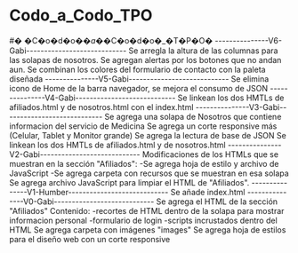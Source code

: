 # Codo_a_Codo_TPO
#� �C�o�d�o�_�a�_�C�o�d�o�_�T�P�O�
---------------V6-Gabi----------------------------
Se arregla la altura de las columnas para las solapas de nosotros. Se agregan alertas por los botones que no andan aun.
Se combinan los colores del formulario de contacto con la paleta diseñada
---------------V5-Gabi----------------------------
Se elimina icono de Home de la barra navegador, se mejora el consumo de JSON
---------------V4-Gabi----------------------------
Se linkean los dos HMTLs de afiliados.html y de nosotros.html con el index.html
---------------V3-Gabi----------------------------
Se agrega una solapa de Nosotros que contiene informacion del servicio de Medicina
Se agrega un corte responsive más (Celular, Tablet y Monitor grande)
Se agrega la lectura de base de JSON
Se linkean los dos HMTLs de afiliados.html y de nosotros.html
---------------V2-Gabi----------------------------
Modificaciones de los HTMLs que se muestran en la sección "Afiliados":
-Se agrega hoja de estilo y archivo de JavaScript
-Se agrega carpeta con recursos que se muestran en esa solapa
Se agrega archivo JavaScript para limpiar el HTML de "Afiliados".
---------------V1-Humber----------------------------
Se añade index.html
---------------V0-Gabi----------------------------
Se agrega el HTML de la sección "Afiliados"
Contenido:
-recortes de HTML dentro de la solapa para mostrar informacion personal
-formulario de login
-scripts incrustados dentro del HTML
Se agrega carpeta con imágenes "images"
Se agrega hoja de estilos para el diseño web con un corte responsive
